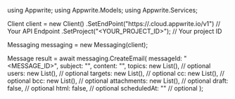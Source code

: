using Appwrite;
using Appwrite.Models;
using Appwrite.Services;

Client client = new Client()
    .SetEndPoint("https://<REGION>.cloud.appwrite.io/v1") // Your API Endpoint
    .SetProject("<YOUR_PROJECT_ID>"); // Your project ID

Messaging messaging = new Messaging(client);

Message result = await messaging.CreateEmail(
    messageId: "<MESSAGE_ID>",
    subject: "<SUBJECT>",
    content: "<CONTENT>",
    topics: new List<string>(), // optional
    users: new List<string>(), // optional
    targets: new List<string>(), // optional
    cc: new List<string>(), // optional
    bcc: new List<string>(), // optional
    attachments: new List<string>(), // optional
    draft: false, // optional
    html: false, // optional
    scheduledAt: "" // optional
);